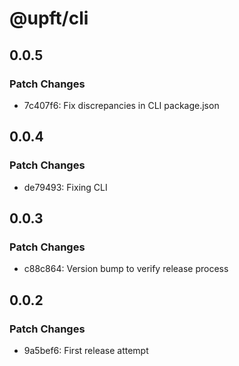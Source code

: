 # @upft/cli

## 0.0.5

### Patch Changes

- 7c407f6: Fix discrepancies in CLI package.json

## 0.0.4

### Patch Changes

- de79493: Fixing CLI

## 0.0.3

### Patch Changes

- c88c864: Version bump to verify release process

## 0.0.2

### Patch Changes

- 9a5bef6: First release attempt

